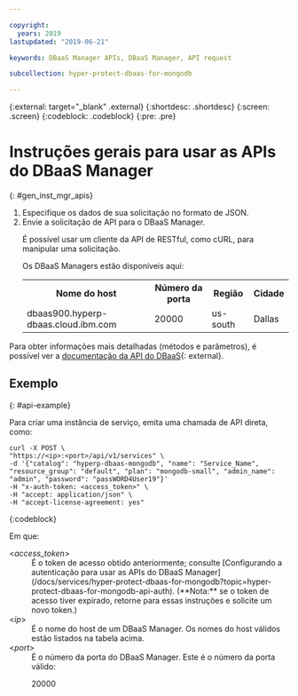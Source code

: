 ```yaml
---

copyright:
  years: 2019
lastupdated: "2019-06-21"

keywords: DBaaS Manager APIs, DBaaS Manager, API request

subcollection: hyper-protect-dbaas-for-mongodb

---
```


{:external: target="_blank" .external}
{:shortdesc: .shortdesc}
{:screen: .screen}
{:codeblock: .codeblock}
{:pre: .pre}


# Instruções gerais para usar as APIs do DBaaS Manager
{: #gen_inst_mgr_apis}
<ol>
<li>Especifique os dados de sua solicitação no formato de JSON.
</li>
<li>Envie a solicitação de API para o DBaaS Manager.
<p>É possível usar um cliente da API de RESTful, como cURL, para manipular uma solicitação.
</p>
<p>Os DBaaS Managers estão disponíveis aqui:
<table>
  <tr>
    <th> Nome do host </th>
    <th> Número da porta </th>
    <th> Região </th>
    <th> Cidade </th>
  </tr>
  <tr>
    <td> dbaas900.hyperp-dbaas.cloud.ibm.com </td>
    <td> 20000 </td>
    <td> us-south </td>
    <td> Dallas </td>
  </tr>
</table>
</p>	 
</li>
</ol>

Para obter informações mais detalhadas (métodos e parâmetros), é possível ver a [documentação da API do DBaaS](https://{DomainName}/apidocs/hyperp-dbaas){: external}.


## Exemplo
{: #api-example}

Para criar uma instância de serviço, emita uma chamada de API direta, como:

```
curl -X POST \
"https://<ip>:<port>/api/v1/services" \
-d '{"catalog": "hyperp-dbaas-mongodb", "name": "Service_Name", "resource_group": "default", "plan": "mongodb-small", "admin_name": "admin", "password": "passWORD4User19"}'
-H "x-auth-token: <access_token>" \
-H "accept: application/json" \
-H "accept-license-agreement: yes"
```
{:codeblock}

Em
que:
<dl>
<dt> &lt;<em>access_token</em>&gt; </dt>
<dd>É o token de acesso obtido anteriormente; consulte [Configurando a autenticação para usar as APIs do DBaaS Manager](/docs/services/hyper-protect-dbaas-for-mongodb?topic=hyper-protect-dbaas-for-mongodb-api-auth). (**Nota:** se o token de acesso tiver expirado, retorne para essas instruções e solicite um novo token.) </dd>
<dt> &lt;<em>ip</em>&gt; </dt>
<dd>É o nome do host de um DBaaS Manager. Os nomes do host válidos estão listados na tabela acima.
</dd>
<dt> &lt;<em>port</em>&gt; </dt>
<dd>É o número da porta do DBaaS Manager. Este é o número da porta válido:
<p>20000</p>
</dd>
</dl>

